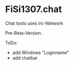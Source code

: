 # FiSi1307.chat
Chat tools uses irc-Network

Pre-Beta-Version.

ToDo:

- add Windows "Loginname"
- add chatbar

